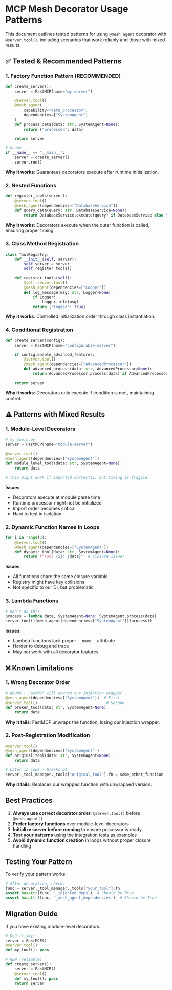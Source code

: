 # MCP Mesh Decorator Usage Patterns

This document outlines tested patterns for using `@mesh_agent` decorator with `@server.tool()`, including scenarios that work reliably and those with mixed results.

## ✅ Tested & Recommended Patterns

### 1. Factory Function Pattern (RECOMMENDED)

```python
def create_server():
    server = FastMCP(name="my-server")

    @server.tool()
    @mesh_agent(
        capability="data_processor",
        dependencies=["SystemAgent"]
    )
    def process_data(data: str, SystemAgent=None):
        return {"processed": data}

    return server

# Usage
if __name__ == "__main__":
    server = create_server()
    server.run()
```

**Why it works**: Guarantees decorators execute after runtime initialization.

### 2. Nested Functions

```python
def register_tools(server):
    @server.tool()
    @mesh_agent(dependencies=["DatabaseService"])
    def query_data(query: str, DatabaseService=None):
        return DatabaseService.execute(query) if DatabaseService else None
```

**Why it works**: Decorators execute when the outer function is called, ensuring proper timing.

### 3. Class Method Registration

```python
class ToolRegistry:
    def __init__(self, server):
        self.server = server
        self.register_tools()

    def register_tools(self):
        @self.server.tool()
        @mesh_agent(dependencies=["Logger"])
        def log_message(msg: str, Logger=None):
            if Logger:
                Logger.info(msg)
            return {"logged": True}
```

**Why it works**: Controlled initialization order through class instantiation.

### 4. Conditional Registration

```python
def create_server(config):
    server = FastMCP(name="configurable-server")

    if config.enable_advanced_features:
        @server.tool()
        @mesh_agent(dependencies=["AdvancedProcessor"])
        def advanced_process(data: str, AdvancedProcessor=None):
            return AdvancedProcessor.process(data) if AdvancedProcessor else data

    return server
```

**Why it works**: Decorators only execute if condition is met, maintaining control.

## ⚠️ Patterns with Mixed Results

### 1. Module-Level Decorators

```python
# my_tools.py
server = FastMCP(name="module-server")

@server.tool()
@mesh_agent(dependencies=["SystemAgent"])
def module_level_tool(data: str, SystemAgent=None):
    return data

# This might work if imported correctly, but timing is fragile
```

**Issues**:

- Decorators execute at module parse time
- Runtime processor might not be initialized
- Import order becomes critical
- Hard to test in isolation

### 2. Dynamic Function Names in Loops

```python
for i in range(3):
    @server.tool()
    @mesh_agent(dependencies=["SystemAgent"])
    def dynamic_tool(data: str, SystemAgent=None):
        return f"Tool {i}: {data}"  # Closure issue!
```

**Issues**:

- All functions share the same closure variable
- Registry might have key collisions
- Not specific to our DI, but problematic

### 3. Lambda Functions

```python
# Don't do this
process = lambda data, SystemAgent=None: SystemAgent.process(data)
server.tool()(mesh_agent(dependencies=["SystemAgent"])(process))
```

**Issues**:

- Lambda functions lack proper `__name__` attribute
- Harder to debug and trace
- May not work with all decorator features

## ❌ Known Limitations

### 1. Wrong Decorator Order

```python
# WRONG - FastMCP will unwrap our injection wrapper
@mesh_agent(dependencies=["SystemAgent"])  # First
@server.tool()                              # Second
def broken_tool(data: str, SystemAgent=None):
    return data
```

**Why it fails**: FastMCP unwraps the function, losing our injection wrapper.

### 2. Post-Registration Modification

```python
@server.tool()
@mesh_agent(dependencies=["SystemAgent"])
def original_tool(data: str, SystemAgent=None):
    return data

# Later in code - breaks DI
server._tool_manager._tools["original_tool"].fn = some_other_function
```

**Why it fails**: Replaces our wrapped function with unwrapped version.

## Best Practices

1. **Always use correct decorator order**: `@server.tool()` before `@mesh_agent()`
2. **Prefer factory functions** over module-level decorators
3. **Initialize server before running** to ensure processor is ready
4. **Test your patterns** using the integration tests as examples
5. **Avoid dynamic function creation** in loops without proper closure handling

## Testing Your Pattern

To verify your pattern works:

```python
# After decoration, check:
func = server._tool_manager._tools["your_tool"].fn
assert hasattr(func, '_injected_deps')  # Should be True
assert hasattr(func, '_mesh_agent_dependencies')  # Should be True
```

## Migration Guide

If you have existing module-level decorators:

```python
# OLD (risky)
server = FastMCP()
@server.tool()
def my_tool(): pass

# NEW (reliable)
def create_server():
    server = FastMCP()
    @server.tool()
    def my_tool(): pass
    return server
```
